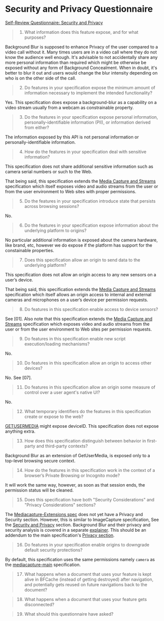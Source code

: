 # Security and Privacy Questionnaire

[Self-Review Questionnaire: Security and Privacy](https://w3ctag.github.io/security-questionnaire/)


>  01.  What information does this feature expose, and for what purposes?

Background Blur is supposed to enhance Privacy of the user compared to a video call without it.  Many times users are in a video call where they do not know the audience well enough. It's advisable to not accidentally share any more personal information than required which might be otherwise be exposed without any form of Background Concealment. When in doubt, it's better to blur it out and users would change the blur intensity depending on who is on the other side of the call.

> 02.  Do features in your specification expose the minimum amount of information
>      necessary to implement the intended functionality?

Yes. This specification does expose a background-blur as a capability on a video stream usually from a webcam as constrainable property.

> 03.  Do the features in your specification expose personal information,
>      personally-identifiable information (PII), or information derived from
>      either?

The information exposed by this API is not personal information or personally-identifiable information.

> 04.  How do the features in your specification deal with sensitive information?

This specification does not share additional sensitive information such as camera serial numbers or such to the Web.

That being said, this specification extends the [Media Capture and Streams](https://w3c.github.io/mediacapture-main/) specification which itself exposes video and audio streams from the user or from the user environment to Web sites with proper permissions.

> 05.  Do the features in your specification introduce state
>      that persists across browsing sessions?

No.

> 06.  Do the features in your specification expose information about the
>      underlying platform to origins?

No particular additional information is exposed about the camera hardware, like brand, etc, however we do expose if the platform has support for the constainable properties. 

> 07.  Does this specification allow an origin to send data to the underlying
>      platform?

This specification does not allow an origin access to any new sensors on a user’s device.

That being said, this specification extends the [Media Capture and Streams](https://w3c.github.io/mediacapture-main/) specification which itself allows an origin access to internal and external cameras and microphones on a user’s device per permission requests.

> 08.  Do features in this specification enable access to device sensors?

See [01]. Also note that this specification extends the [Media Capture and Streams](https://w3c.github.io/mediacapture-main/) specification which exposes video and audio streams from the user or from the user environment to Web sites per permission requests.

> 09.  Do features in this specification enable new script execution/loading
>      mechanisms?

No. 

> 10.  Do features in this specification allow an origin to access other devices?

No. See [07].

> 11.  Do features in this specification allow an origin some measure of control over
>      a user agent's native UI?

No.

> 12.  What temporary identifiers do the features in this specification create or
>      expose to the web?

[GETUSERMEDIA](https://www.w3.org/TR/mediacapture-streams/) might expose deviceID. This specification does not expose anything extra.

> 13.  How does this specification distinguish between behavior in first-party and
>      third-party contexts?

Background Blur as an extension of GetUserMedia, is exposed only to a top-level browsing secure context.

> 14.  How do the features in this specification work in the context of a browser’s
>      Private Browsing or Incognito mode?

It will work the same way, however, as soon as that session ends, the permission status will be cleaned.

> 15.  Does this specification have both "Security Considerations" and "Privacy
>      Considerations" sections?

The [Mediacapture-Extensions spec](https://w3c.github.io/mediacapture-extensions/) does not yet have a Privacy and Security section. However, this is similar to ImageCapture specification, See the [Security and
Privacy](https://w3c.github.io/mediacapture-image/#securityandprivacy) section. Background Blur and their privacy and security analysis is covered in a separate [explainer](https://github.com/riju/backgroundBlur/blob/main/explainer.md#security-considerations). This should be an addendum to the main specification's [Privacy section](https://w3c.github.io/mediacapture-main/#privacy-and-security-considerations).

> 16.  Do features in your specification enable origins to downgrade default
>      security protections?

By default, this specification uses the same permissions namely `camera` as the [mediacapture-main](https://w3c.github.io/mediacapture-main/) specification. 

> 17.  What happens when a document that uses your feature is kept alive in BFCache
>      (instead of getting destroyed) after navigation, and potentially gets reused
>      on future navigations back to the document?

> 18.  What happens when a document that uses your feature gets disconnected?

> 19.  What should this questionnaire have asked?
